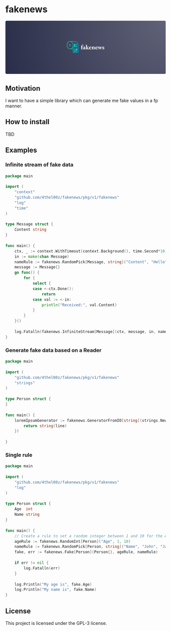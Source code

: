 # fakenews

![fakenews.png](https://raw.githubusercontent.com/4thel00z/logos/master/fakenews.png)

## Motivation

I want to have a simple library which can generate me fake values in a fp manner.

## How to install

TBD

## Examples


### Infinite stream of fake data

```go
package main

import (
	"context"
	"github.com/4thel00z/fakenews/pkg/v1/fakenews"
	"log"
	"time"
)

type Message struct {
	Content string
}

func main() {
	ctx, _ := context.WithTimeout(context.Background(), time.Second*10)
	in := make(chan Message)
	nameRule := fakenews.RandomPick[Message, string]("Content", "Hello", "World")
	message := Message{}
	go func() {
		for {
			select {
			case <-ctx.Done():
				return
			case val := <-in:
				println("Received:", val.Content)
			}
		}
	}()

	log.Fatalln(fakenews.InfiniteStream[Message](ctx, message, in, nameRule))
}
```

### Generate fake data based on a Reader

```go
package main

import (
	"github.com/4thel00z/fakenews/pkg/v1/fakenews"
	"strings"
)

type Person struct {
}

func main() {
	loremIpsumGenerator := fakenews.GeneratorFromIO[string](strings.NewReader(strings.Repeat(`Lorem ipsum dolor sit amet, consectetur adipiscing elit.`, 1000)), func(line []byte) string {
		return string(line)
	})

}
```
### Single rule

```go
package main

import (
	"github.com/4thel00z/fakenews/pkg/v1/fakenews"
	"log"
)

type Person struct {
	Age  int
	Name string
}

func main() {
	// Create a rule to set a random integer between 1 and 10 for the Age field
	ageRule := fakenews.RandomInt[Person]("Age", 1, 10)
	nameRule := fakenews.RandomPick[Person, string]("Name", "John", "Jane", "Jack")
	fake, err := fakenews.Fake[Person](Person{}, ageRule, nameRule)

	if err != nil {
		log.Fatalln(err)
	}

	log.Println("My age is", fake.Age)
	log.Println("My name is", fake.Name)
}
```

## License

This project is licensed under the GPL-3 license.
